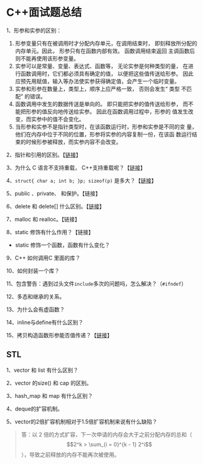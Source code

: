 # C++面试题总结

1、形参和实参的区别：

1. 形参变量只有在被调用时才分配内存单元，在调用结束时， 即刻释放所分配的内存单元。因此， 形参只有在函数内部有效。 函数调用结束返回 主调函数后则不能再使用该形参变量。
2. 实参可以是常量、变量、表达式、函数等， 无论实参是何种类型的量， 在进行函数调用时，它们都必须具有确定的值， 以便把这些值传送给形参。 因此应预先用赋值，输入等办法使实参获得确定值，会产生一个临时变量。
3. 实参和形参在数量上，类型上，顺序上应严格一致， 否则会发生“ 类型 不匹配” 的错误。
4. 函数调用中发生的数据传送是单向的。 即只能把实参的值传送给形参， 而不能把形参的值反向地传送给实参。 因此在函数调用过程中，形参的 值发生改变，而实参中的值不会变化。 
5. 当形参和实参不是指针类型时，在该函数运行时，形参和实参是不同的变 量，他们在内存中位于不同的位置，形参将实参的内容复制一份，在该函 数运行结束的时候形参被释放，而实参内容不会改变。

2、指针和引用的区别。【[链接](../c-cpp/c++-syntax/pointers-and-references.md#2-1-yin-yong-he-zhi-zhen-de-qu-bie)】

3、为什么 C 语言不支持重载， C++支持重载呢？【[链接](../c-cpp/c++-syntax/c-cpp.md#2-han-shu-zhong-zai)】

4、`struct{ char a; int b; }p; sizeof(p)` 是多大？【[链接](../c-cpp/c/clib-stdarg.md#2-nei-cun-dui-qi)】

5、public 、private、 和保护。【链接】

6、delete 和 delete\[\] 什么区别。【[链接](../c-cpp/c++-syntax/memory-request-and-release.md#2-new-and-delete)】

7、malloc 和 realloc。【链接】

8、static 修饰有什么作用？【链接】

* static 修饰一个函数，函数有什么变化？

9、C++ 如何调用C 里面的库？

10、如何封装一个库？

11、包含警告：遇到过头文件`include`多次的问题吗，怎么解决？（`#ifndef`）

12、多态和继承的关系。

13、为什么会有虚函数？

14、inline与define有什么区别？

15、拷贝构造函数形参能否值传递？【[链接](../c-cpp/c++-syntax/constructor-destructor.md#2-kao-bei-gou-zao-han-shu-kao-bei-fu-zhi-yun-suan-fu)】

## STL

1、vector 和 list 有什么区别？

2、vector 的size\(\) 和 cap 的区别。

3、hash\_map 和 map 有什么区别？

4、deque的扩容机制。

5、vector的2倍扩容机制相对于1.5倍扩容机制来说有什么缺陷？

> 答：以 2 倍的方式扩容，下一次申请的内存会大于之前分配内存的总和（ $$2^k > \sum_{i = 0}^{k - 1} 2^i$$ ），导致之前释放的内存不能再次被使用。



